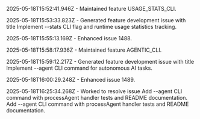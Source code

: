 2025-05-18T15:52:41.946Z - Maintained feature USAGE_STATS_CLI.

2025-05-18T15:53:33.823Z - Generated feature development issue with title Implement --stats CLI flag and runtime usage statistics tracking.

2025-05-18T15:55:13.169Z - Enhanced issue 1488.

2025-05-18T15:58:17.936Z - Maintained feature AGENTIC_CLI.

2025-05-18T15:59:12.217Z - Generated feature development issue with title Implement --agent CLI command for autonomous AI tasks.

2025-05-18T16:00:29.248Z - Enhanced issue 1489.

2025-05-18T16:25:34.268Z - Worked to resolve issue Add --agent CLI command with processAgent handler tests and README documentation. Add --agent CLI command with processAgent handler tests and README documentation.

